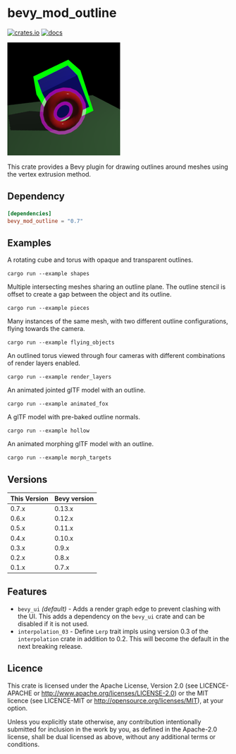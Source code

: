 # bevy_mod_outline

[![crates.io](https://img.shields.io/crates/v/bevy_mod_outline.svg)](https://crates.io/crates/bevy_mod_outline)
[![docs](https://docs.rs/bevy_mod_outline/badge.svg)](https://docs.rs/bevy_mod_outline)

![Screenshot of bevy_mod_outline's shapes example](https://github.com/bevyengine/bevy-assets/blob/main/Assets/3D/bevy_mod_outline.png?raw=true)

This crate provides a Bevy plugin for drawing outlines around meshes using the
vertex extrusion method.

## Dependency

```toml
[dependencies]
bevy_mod_outline = "0.7"
```

## Examples

A rotating cube and torus with opaque and transparent outlines.

```shell
cargo run --example shapes
```

Multiple intersecting meshes sharing an outline plane. The outline stencil is offset to create
a gap between the object and its outline.

```shell
cargo run --example pieces
```

Many instances of the same mesh, with two different outline configurations, flying towards the
camera.

```shell
cargo run --example flying_objects
```

An outlined torus viewed through four cameras with different combinations of render layers
enabled.

```shell
cargo run --example render_layers
```

An animated jointed glTF model with an outline.

```shell
cargo run --example animated_fox
```

A glTF model with pre-baked outline normals.

```shell
cargo run --example hollow
```

An animated morphing glTF model with an outline.

```shell
cargo run --example morph_targets
```

## Versions

| This Version | Bevy version |
|--------------|--------------|
| 0.7.x        | 0.13.x       |
| 0.6.x        | 0.12.x       |
| 0.5.x        | 0.11.x       |
| 0.4.x        | 0.10.x       |
| 0.3.x        | 0.9.x        |
| 0.2.x        | 0.8.x        |
| 0.1.x        | 0.7.x        |

## Features

- `bevy_ui` _(default)_ - Adds a render graph edge to prevent clashing with the
UI. This adds a dependency on the `bevy_ui` crate and can be disabled if it is
not used.
- `interpolation_03` - Define `Lerp` trait impls using version 0.3 of the
`interpolation` crate in addition to 0.2. This will become the default in the
next breaking release.

## Licence

This crate is licensed under the Apache License, Version 2.0 (see
LICENCE-APACHE or <http://www.apache.org/licenses/LICENSE-2.0>) or the MIT
licence (see LICENCE-MIT or <http://opensource.org/licenses/MIT>), at your
option.

Unless you explicitly state otherwise, any contribution intentionally submitted
for inclusion in the work by you, as defined in the Apache-2.0 license, shall
be dual licensed as above, without any additional terms or conditions.
